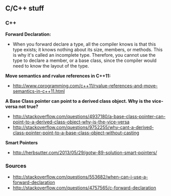 ## C/C++ stuff

### C++
**Forward Declaration:**
- When you forward declare a type, all the compiler knows is that this type exists; it knows nothing about its size, members, or methods. This is why it's called an incomplete type. Therefore, you cannot use the type to declare a member, or a base class, since the compiler would need to know the layout of the type.

**Move semantics and rvalue references in C++11:**
- http://www.cprogramming.com/c++11/rvalue-references-and-move-semantics-in-c++11.html

**A Base Class pointer can point to a derived class object. Why is the vice-versa not true?**
- http://stackoverflow.com/questions/4937180/a-base-class-pointer-can-point-to-a-derived-class-object-why-is-the-vice-versa
- http://stackoverflow.com/questions/9752255/why-cant-a-derived-class-pointer-point-to-a-base-class-object-without-casting

**Smart Pointers**
- http://herbsutter.com/2013/05/29/gotw-89-solution-smart-pointers/






### Sources
- http://stackoverflow.com/questions/553682/when-can-i-use-a-forward-declaration
- http://stackoverflow.com/questions/4757565/c-forward-declaration
